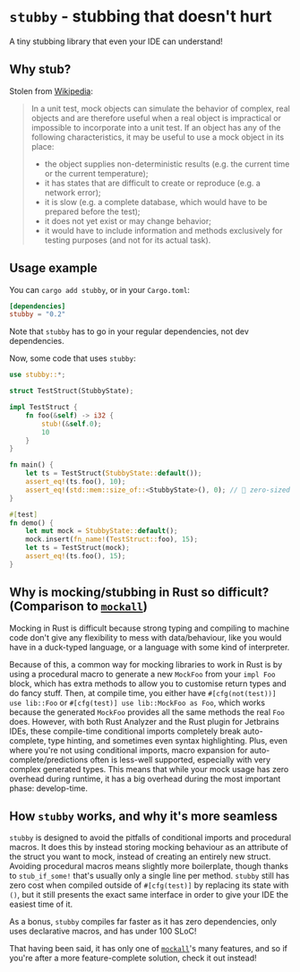 # `stubby` - stubbing that doesn't hurt

A tiny stubbing library that even your IDE can understand!

## Why stub?

Stolen from [Wikipedia](https://en.wikipedia.org/wiki/Mock_object):

> In a unit test, mock objects can simulate the behavior of complex, real objects and are therefore useful when a real object is impractical or impossible to incorporate into a unit test.
> If an object has any of the following characteristics, it may be useful to use a mock object in its place:
>* the object supplies non-deterministic results (e.g. the current time or the current temperature); 
>* it has states that are difficult to create or reproduce (e.g. a network error); 
>* it is slow (e.g. a complete database, which would have to be prepared before the test); 
>* it does not yet exist or may change behavior; 
>* it would have to include information and methods exclusively for testing purposes (and not for its actual task).

## Usage example

You can `cargo add stubby`, or in your `Cargo.toml`:

```toml
[dependencies]
stubby = "0.2"
```

Note that `stubby` has to go in your regular dependencies, not dev dependencies.

Now, some code that uses `stubby`:

```rust
use stubby::*;

struct TestStruct(StubbyState);

impl TestStruct {
    fn foo(&self) -> i32 {
        stub!(&self.0);
        10
    }
}

fn main() {
    let ts = TestStruct(StubbyState::default());
    assert_eq!(ts.foo(), 10);
    assert_eq!(std::mem::size_of::<StubbyState>(), 0); // 👀 zero-sized in normal code = no overhead
}

#[test]
fn demo() {
    let mut mock = StubbyState::default();
    mock.insert(fn_name!(TestStruct::foo), 15);
    let ts = TestStruct(mock);
    assert_eq!(ts.foo(), 15);
}
```

## Why is mocking/stubbing in Rust so difficult? (Comparison to [`mockall`](https://lib.rs/crates/mockall))

Mocking in Rust is difficult because strong typing and compiling to machine code don't give any flexibility to mess with data/behaviour, like you would have in a duck-typed language, or a language with some kind of interpreter.

Because of this, a common way for mocking libraries to work in Rust is by using a procedural macro to generate a new `MockFoo` from your `impl Foo` block, which has extra methods to allow you to customise return types and do fancy stuff.
Then, at compile time, you either have `#[cfg(not(test))] use lib::Foo` or `#[cfg(test)] use lib::MockFoo as Foo`, which works because the generated `MockFoo` provides all the same methods the real `Foo` does.
However, with both Rust Analyzer and the Rust plugin for Jetbrains IDEs, these compile-time conditional imports completely break auto-complete, type hinting, and sometimes even syntax highlighting.
Plus, even where you're not using conditional imports, macro expansion for auto-complete/predictions often is less-well supported, especially with very complex generated types.
This means that while your mock usage has zero overhead during runtime, it has a big overhead during the most important phase: develop-time.

## How `stubby` works, and why it's more seamless

`stubby` is designed to avoid the pitfalls of conditional imports and procedural macros.
It does this by instead storing mocking behaviour as an attribute of the struct you want to mock, instead of creating an entirely new struct.
Avoiding procedural macros means slightly more boilerplate, though thanks to `stub_if_some!` that's usually only a single line per method.
`stubby` still has zero cost when compiled outside of `#[cfg(test)]` by replacing its state with `()`, but it still presents the exact same interface in order to give your IDE the easiest time of it.

As a bonus, `stubby` compiles far faster as it has zero dependencies, only uses declarative macros, and has under 100 SLoC!

That having been said, it has only one of [`mockall`](https://lib.rs/crates/mockall)'s many features, and so if you're after a more feature-complete solution, check it out instead!
